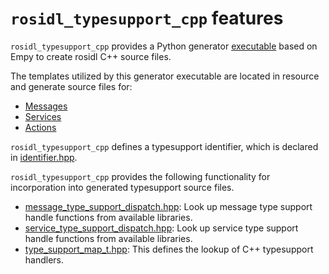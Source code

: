 # `rosidl_typesupport_cpp` features

`rosidl_typesupport_cpp` provides a Python generator [executable](bin/rosidl_typesupport_cpp) based on Empy to create rosidl C++ source files.

The templates utilized by this generator executable are located in resource and generate source files for:
* [Messages](resource/msg__type_support.cpp.em)
* [Services](resource/srv__type_support.cpp.em)
* [Actions](resource/action__type_support.cpp.em)

`rosidl_typesupport_cpp` defines a typesupport identifier, which is declared in [identifier.hpp](include/rosidl_typesupport_c/identifier.hpp).

`rosidl_typesupport_cpp` provides the following functionality for incorporation into generated typesupport source files.

* [message_type_support_dispatch.hpp](include/rosidl_typesupport_c/message_type_support_dispatch.hpp): Look up message type support handle functions from available libraries.
* [service_type_support_dispatch.hpp](include/rosidl_typesupport_c/service_type_support_dispatch.hpp): Look up service type support handle functions from available libraries.
* [type_support_map_t.hpp](include/rosidl_typesupport_c/type_support_map_t.hpp): This defines the lookup of C++ typesupport handlers.
